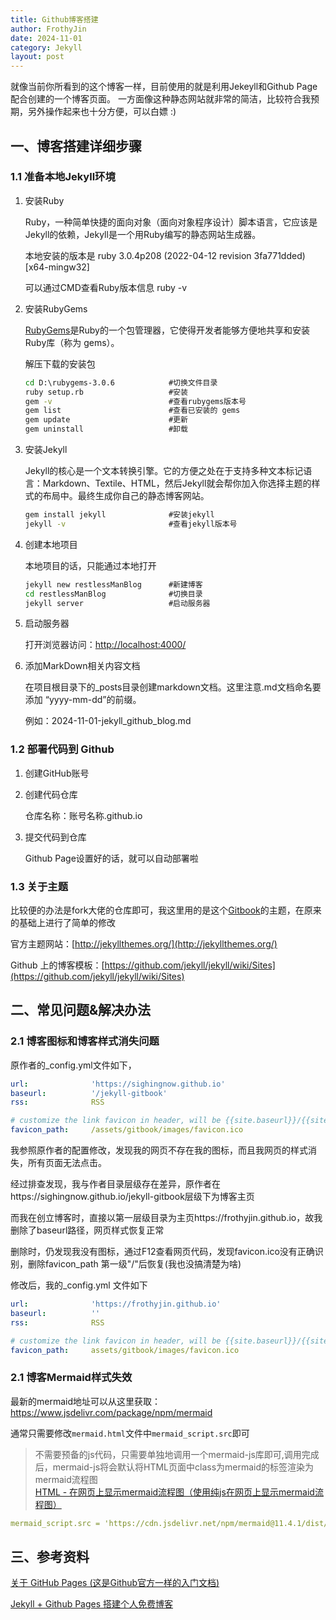 ```yaml
---
title: Github博客搭建
author: FrothyJin
date: 2024-11-01
category: Jekyll
layout: post
---
```


就像当前你所看到的这个博客一样，目前使用的就是利用Jekeyll和Github Page配合创建的一个博客页面。
一方面像这种静态网站就非常的简洁，比较符合我预期，另外操作起来也十分方便，可以白嫖 :)

## 一、博客搭建详细步骤

### 1.1 准备本地Jekyll环境

1. 安装Ruby

    Ruby，一种简单快捷的面向对象（面向对象程序设计）脚本语言，它应该是Jekyll的依赖，Jekyll是一个用Ruby编写的静态网站生成器。

    本地安装的版本是 ruby 3.0.4p208 (2022-04-12 revision 3fa771dded) [x64-mingw32]

    可以通过CMD查看Ruby版本信息 ruby -v

1. 安装RubyGems

    [RubyGems](https://rubygems.org/pages/download)是Ruby的一个包管理器，它使得开发者能够方便地共享和安装Ruby库（称为 gems）。

    解压下载的安装包

    ``` cmd
    cd D:\rubygems-3.0.6            #切换文件目录
    ruby setup.rb                   #安装
    gem -v                          #查看rubygems版本号
    gem list                        #查看已安装的 gems
    gem update                      #更新
    gem uninstall                   #卸载
    ```

1. 安装Jekyll

    Jekyll的核心是一个文本转换引擎。它的方便之处在于支持多种文本标记语言：Markdown、Textile、HTML，然后Jekyll就会帮你加入你选择主题的样式的布局中。最终生成你自己的静态博客网站。

    ``` cmd
    gem install jekyll              #安装jekyll  
    jekyll -v                       #查看jekyll版本号
    ```

1. 创建本地项目

    本地项目的话，只能通过本地打开

    ``` cmd
    jekyll new restlessManBlog      #新建博客 
    cd restlessManBlog              #切换目录 
    jekyll server                   #启动服务器
    ```

1. 启动服务器

    打开浏览器访问：[http://localhost:4000/](http://localhost:4000/)

1. 添加MarkDown相关内容文档

    在项目根目录下的_posts目录创建markdown文档。这里注意.md文档命名要添加 “yyyy-mm-dd”的前缀。

    例如：2024-11-01-jekyll_github_blog.md

### 1.2 部署代码到 Github

1. 创建GitHub账号

1. 创建代码仓库

    仓库名称：账号名称.github.io

1. 提交代码到仓库

    Github Page设置好的话，就可以自动部署啦

### 1.3 关于主题

比较便的办法是fork大佬的仓库即可，我这里用的是这个[Gitbook](http://jekyllthemes.org/themes/gitbook/)的主题，在原来的基础上进行了简单的修改

官方主题网站：[http://jekyllthemes.org/](http://jekyllthemes.org/)

Github 上的博客模板：[https://github.com/jekyll/jekyll/wiki/Sites](https://github.com/jekyll/jekyll/wiki/Sites)

## 二、常见问题&解决办法

### 2.1 博客图标和博客样式消失问题

原作者的_config.yml文件如下，

``` yaml
url:              'https://sighingnow.github.io'
baseurl:          '/jekyll-gitbook'
rss:              RSS

# customize the link favicon in header, will be {{site.baseurl}}/{{site.favicon_path}}
favicon_path:     /assets/gitbook/images/favicon.ico
```

我参照原作者的配置修改，发现我的网页不存在我的图标，而且我网页的样式消失，所有页面无法点击。

经过排查发现，我与作者目录层级存在差异，原作者在https://sighingnow.github.io/jekyll-gitbook层级下为博客主页

而我在创立博客时，直接以第一层级目录为主页https://frothyjin.github.io，故我删除了baseurl路径，网页样式恢复正常

删除时，仍发现我没有图标，通过F12查看网页代码，发现favicon.ico没有正确识别，删除favicon_path 第一级"/"后恢复(我也没搞清楚为啥)

修改后，我的_config.yml 文件如下

``` yaml
url:              'https://frothyjin.github.io'
baseurl:          ''
rss:              RSS

# customize the link favicon in header, will be {{site.baseurl}}/{{site.favicon_path}}
favicon_path:     assets/gitbook/images/favicon.ico
```
### 2.1 博客Mermaid样式失效

最新的mermaid地址可以从这里获取：https://www.jsdelivr.com/package/npm/mermaid 

通常只需要修改`mermaid.html`文件中`mermaid_script.src`即可

> 不需要预备的js代码，只需要单独地调用一个mermaid-js库即可,调用完成后，mermaid-js将会默认将HTML页面中class为mermaid的标签渲染为mermaid流程图<br>
> [HTML - 在网页上显示mermaid流程图（使用纯js在网页上显示mermaid流程图）](https://blog.csdn.net/Tisfy/article/details/131464925#:~:text=%E6%9C%80%E6%96%B0%E7%89%88%E7%9A%84mermaidjs%E5%9C%B0%E5%9D%80%E5%8F%AF%E4%BB%A5%E5%9C%A8%20https%3A%2F%2Fwww.jsdelivr.com%2Fpackage%2Fnpm%2Fmermaid%20%E8%8E%B7%E5%8F%96%E3%80%82,%E4%BD%BF%E7%94%A8%E6%95%88%E6%9E%9C%EF%BC%9A%20%E7%94%B1%E4%BA%8E%E6%9F%90%E4%BA%9B%E6%BB%A5%E7%94%A8%E7%9A%84%E5%8E%9F%E5%9B%A0%EF%BC%8Cjsdelivr%E5%9C%A8%E5%A4%A7%E9%99%86%E6%97%A0%E6%B3%95%E8%AE%BF%E9%97%AE%E3%80%82%20%E5%9B%A0%E6%AD%A4%E5%BF%85%E9%A1%BB%E5%80%9F%E5%8A%A9%E5%85%B6%E4%BB%96js%E6%BA%90%EF%BC%8C%E6%88%96%E8%80%85%E5%B0%86mermaid%E6%89%80%E9%9C%80%E4%BB%A3%E7%A0%81%E7%AD%89%E4%B8%8B%E8%BD%BD%E8%87%B3%E6%9C%AC%E5%9C%B0%E3%80%82)

``` yaml
mermaid_script.src = 'https://cdn.jsdelivr.net/npm/mermaid@11.4.1/dist/mermaid.min.js';
```

## 三、参考资料

[关于 GitHub Pages (这是Github官方一样的入门文档)](https://docs.github.com/zh/pages/getting-started-with-github-pages/about-github-pages)

[Jekyll + Github Pages 搭建个人免费博客](https://zhuanlan.zhihu.com/p/87225594)